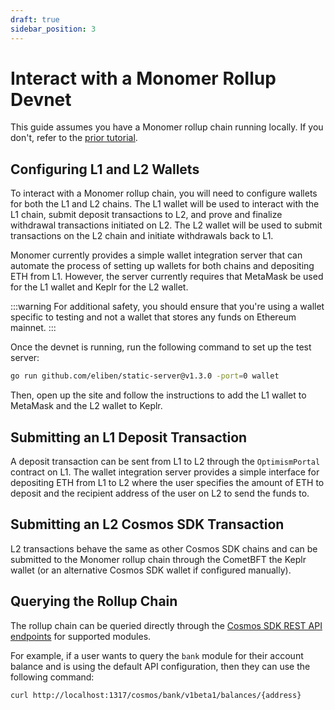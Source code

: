 ```yaml
---
draft: true
sidebar_position: 3
---
```


# Interact with a Monomer Rollup Devnet

This guide assumes you have a Monomer rollup chain running locally. If you don't, refer to the [prior tutorial](./create-an-app-with-monomer.md).

## Configuring L1 and L2 Wallets

To interact with a Monomer rollup chain, you will need to configure wallets for both the L1 and L2 chains.
The L1 wallet will be used to interact with the L1 chain, submit deposit transactions to L2, and prove and finalize withdrawal transactions initiated on L2.
The L2 wallet will be used to submit transactions on the L2 chain and initiate withdrawals back to L1.

Monomer currently provides a simple wallet integration server that can automate the process of setting up wallets for both chains and depositing ETH from L1.
However, the server currently requires that MetaMask be used for the L1 wallet and Keplr for the L2 wallet.

:::warning
For additional safety, you should ensure that you're using a wallet specific to testing and not a wallet that stores any funds on Ethereum mainnet.
:::

Once the devnet is running, run the following command to set up the test server:

```bash
go run github.com/eliben/static-server@v1.3.0 -port=0 wallet
```

Then, open up the site and follow the instructions to add the L1 wallet to MetaMask and the L2 wallet to Keplr.

## Submitting an L1 Deposit Transaction

A deposit transaction can be sent from L1 to L2 through the `OptimismPortal` contract on L1.
The wallet integration server provides a simple interface for depositing ETH from L1 to L2 where the user specifies the amount of ETH to deposit and the recipient address of the user on L2 to send the funds to.

## Submitting an L2 Cosmos SDK Transaction

L2 transactions behave the same as other Cosmos SDK chains and can be submitted to the Monomer rollup chain through the CometBFT  the Keplr wallet (or an alternative Cosmos SDK wallet if configured manually).

## Querying the Rollup Chain

The rollup chain can be queried directly through the [Cosmos SDK REST API endpoints](https://docs.cosmos.network/api#tag/Query) for supported modules.

For example, if a user wants to query the `bank` module for their account balance and is using the default API configuration, then they can use the following command:

```bash
curl http://localhost:1317/cosmos/bank/v1beta1/balances/{address}
```
